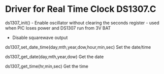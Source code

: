 # Driver for Real Time Clock DS1307.C
                                           
ds1307_init() - Enable oscillator without clearing the seconds register -
used when PIC loses power and DS1307 run from 3V BAT

 - Disable squarewave output 

ds1307_set_date_time(day,mth,year,dow,hour,min,sec)  Set the date/time  

ds1307_get_date(day,mth,year,dow)               Get the date 

ds1307_get_time(hr,min,sec)                     Get the time    
